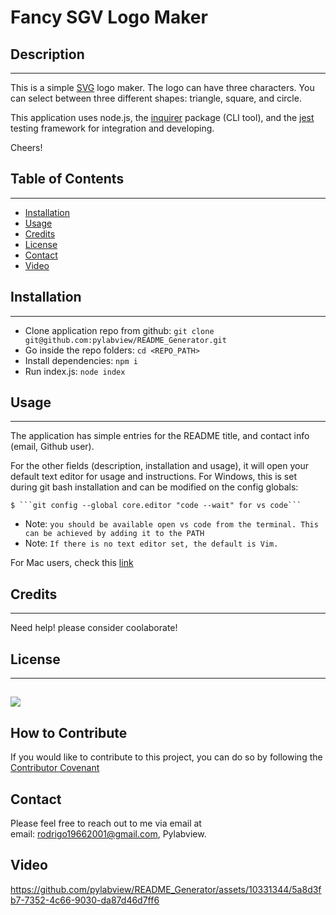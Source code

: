 
# Fancy SGV Logo Maker

## Description
_______________________________________
This is a simple [SVG](http://www.w3.org/2000/svg) logo maker. The logo can have three characters.  You can select between three different shapes: triangle, square, and circle.

This application uses node.js, the [inquirer](https://www.npmjs.com/package/inquirer) package (CLI tool), and the [jest](https://jestjs.io/) testing framework for integration and developing.

Cheers!


## Table of Contents
_______________________________________

- [Installation](#installation)
- [Usage](#usage)
- [Credits](#credits)
- [License](#license)
- [Contact](#contact)
- [Video](#video)

## Installation
_______________________________________

- Clone application repo from github:
```git clone git@github.com:pylabview/README_Generator.git```
- Go inside the repo folders:
```cd <REPO_PATH>```
- Install dependencies:
```npm i```
- Run index.js:
```node index```


## Usage
_______________________________________

The application has simple entries for the README title,  and contact info (email, Github user). 

For the other fields (description, installation and usage), it will open your default text editor for
usage and instructions. For Windows, this is set during git bash installation and can be modified on the config globals:

	$ ```git config --global core.editor "code --wait" for vs code```

- Note: ```you should be available open vs code from the terminal. This can be achieved by adding it to the PATH```
- Note: ```If there is no text editor set, the default is Vim.```

For Mac users, check this [link](https://www.macinstruct.com/tutorials/how-to-set-nano-as-the-default-editor-for-git-on-your-mac/)




## Credits
_______________________________________

Need help! please consider coolaborate!


## License
_______________________________________

![](https://img.shields.io/badge/license-ISC-green)
---


## How to Contribute

If you would like to contribute to this project, you can do so by following the [Contributor Covenant](https://www.contributor-covenant.org/)

## Contact

Please feel free to reach out to me via email at <br>
email: rodrigo19662001@gmail.com, Pylabview.

## Video

https://github.com/pylabview/README_Generator/assets/10331344/5a8d3fb7-7352-4c66-9030-da87d46d7ff6

